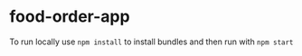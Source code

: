 # food-order-app

To run locally use `npm install` to install bundles and then run with `npm start`
